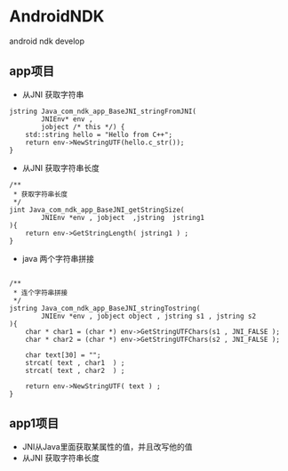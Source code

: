 # AndroidNDK
android ndk develop

## app项目
- 从JNI 获取字符串
```
jstring Java_com_ndk_app_BaseJNI_stringFromJNI(
        JNIEnv* env ,
        jobject /* this */) {
    std::string hello = "Hello from C++";
    return env->NewStringUTF(hello.c_str());
}
```

- 从JNI 获取字符串长度

```
/**
 * 获取字符串长度
 */
jint Java_com_ndk_app_BaseJNI_getStringSize(
        JNIEnv *env , jobject  ,jstring  jstring1
){
    return env->GetStringLength( jstring1 ) ;
}
```

- java 两个字符串拼接

```

/**
 * 连个字符串拼接
 */
jstring Java_com_ndk_app_BaseJNI_stringTostring(
        JNIEnv *env , jobject object , jstring s1 , jstring s2
){
    char * char1 = (char *) env->GetStringUTFChars(s1 , JNI_FALSE );
    char * char2 = (char *) env->GetStringUTFChars(s2 , JNI_FALSE );

    char text[30] = "";
    strcat( text , char1  ) ;
    strcat( text , char2  ) ;

    return env->NewStringUTF( text ) ;
}
```

## app1项目
- JNI从Java里面获取某属性的值，并且改写他的值
- 从JNI 获取字符串长度